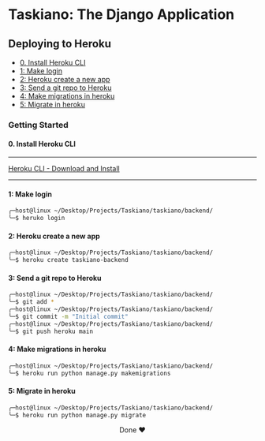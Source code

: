 <h1>Taskiano: The Django Application</h1>

<h2>Deploying to Heroku</h2>

- [0. Install Heroku CLI](#0-install-heroku-cli)
- [1: Make login](#1-make-login)
- [2: Heroku create a new app](#2-heroku-create-a-new-app)
- [3: Send a git repo to Heroku](#3-send-a-git-repo-to-heroku)
- [4: Make migrations in heroku](#4-make-migrations-in-heroku)
- [5: Migrate in heroku](#5-migrate-in-heroku)


<h3>Getting Started</h3>

#### 0. Install Heroku CLI

---

[Heroku CLI - Download and Install](https://devcenter.heroku.com/articles/heroku-cli#download-and-install)

---

#### 1: Make login

```sh
╭─host@linux ~/Desktop/Projects/Taskiano/taskiano/backend/
╰─$ heruko login
```

#### 2: Heroku create a new app

```sh
╭─host@linux ~/Desktop/Projects/Taskiano/taskiano/backend/
╰─$ heroku create taskiano-backend
```

#### 3: Send a git repo to Heroku

```sh
╭─host@linux ~/Desktop/Projects/Taskiano/taskiano/backend/
╰─$ git add *
╭─host@linux ~/Desktop/Projects/Taskiano/taskiano/backend/
╰─$ git commit -m "Initial commit"
╭─host@linux ~/Desktop/Projects/Taskiano/taskiano/backend/
╰─$ git push heroku main
```

#### 4: Make migrations in heroku

```sh
╭─host@linux ~/Desktop/Projects/Taskiano/taskiano/backend/
╰─$ heroku run python manage.py makemigrations
```

#### 5: Migrate in heroku

```sh
╭─host@linux ~/Desktop/Projects/Taskiano/taskiano/backend/
╰─$ heroku run python manage.py migrate
```

<p align="center">Done ❤️</p>
